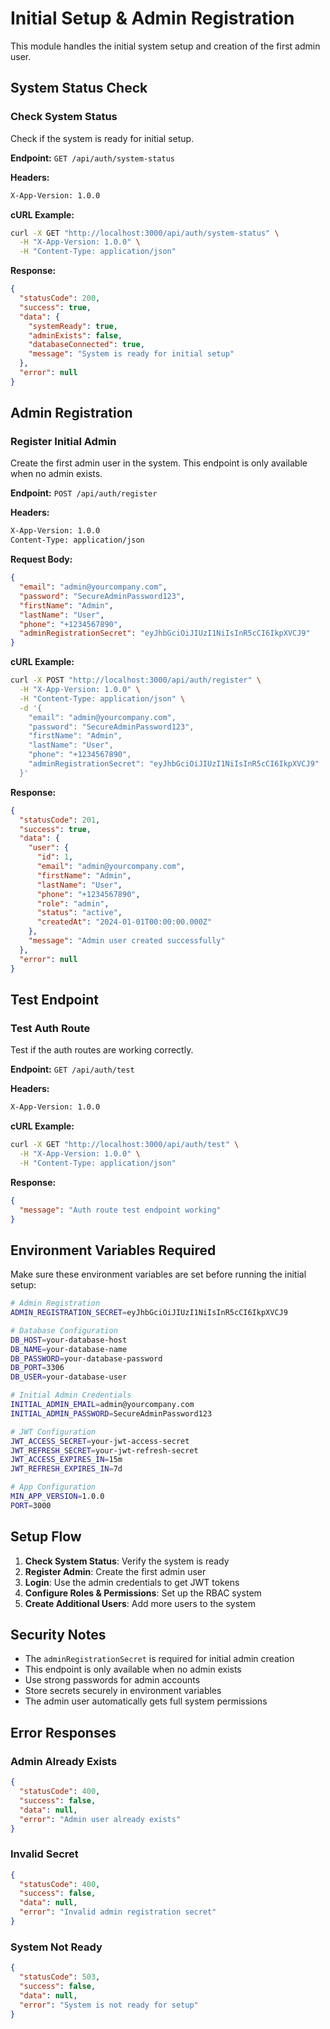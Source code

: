 # Initial Setup & Admin Registration

This module handles the initial system setup and creation of the first admin user.

## System Status Check

### Check System Status
Check if the system is ready for initial setup.

**Endpoint:** `GET /api/auth/system-status`

**Headers:**
```bash
X-App-Version: 1.0.0
```

**cURL Example:**
```bash
curl -X GET "http://localhost:3000/api/auth/system-status" \
  -H "X-App-Version: 1.0.0" \
  -H "Content-Type: application/json"
```

**Response:**
```json
{
  "statusCode": 200,
  "success": true,
  "data": {
    "systemReady": true,
    "adminExists": false,
    "databaseConnected": true,
    "message": "System is ready for initial setup"
  },
  "error": null
}
```

## Admin Registration

### Register Initial Admin
Create the first admin user in the system. This endpoint is only available when no admin exists.

**Endpoint:** `POST /api/auth/register`

**Headers:**
```bash
X-App-Version: 1.0.0
Content-Type: application/json
```

**Request Body:**
```json
{
  "email": "admin@yourcompany.com",
  "password": "SecureAdminPassword123",
  "firstName": "Admin",
  "lastName": "User",
  "phone": "+1234567890",
  "adminRegistrationSecret": "eyJhbGciOiJIUzI1NiIsInR5cCI6IkpXVCJ9"
}
```

**cURL Example:**
```bash
curl -X POST "http://localhost:3000/api/auth/register" \
  -H "X-App-Version: 1.0.0" \
  -H "Content-Type: application/json" \
  -d '{
    "email": "admin@yourcompany.com",
    "password": "SecureAdminPassword123",
    "firstName": "Admin",
    "lastName": "User",
    "phone": "+1234567890",
    "adminRegistrationSecret": "eyJhbGciOiJIUzI1NiIsInR5cCI6IkpXVCJ9"
  }'
```

**Response:**
```json
{
  "statusCode": 201,
  "success": true,
  "data": {
    "user": {
      "id": 1,
      "email": "admin@yourcompany.com",
      "firstName": "Admin",
      "lastName": "User",
      "phone": "+1234567890",
      "role": "admin",
      "status": "active",
      "createdAt": "2024-01-01T00:00:00.000Z"
    },
    "message": "Admin user created successfully"
  },
  "error": null
}
```

## Test Endpoint

### Test Auth Route
Test if the auth routes are working correctly.

**Endpoint:** `GET /api/auth/test`

**Headers:**
```bash
X-App-Version: 1.0.0
```

**cURL Example:**
```bash
curl -X GET "http://localhost:3000/api/auth/test" \
  -H "X-App-Version: 1.0.0" \
  -H "Content-Type: application/json"
```

**Response:**
```json
{
  "message": "Auth route test endpoint working"
}
```

## Environment Variables Required

Make sure these environment variables are set before running the initial setup:

```bash
# Admin Registration
ADMIN_REGISTRATION_SECRET=eyJhbGciOiJIUzI1NiIsInR5cCI6IkpXVCJ9

# Database Configuration
DB_HOST=your-database-host
DB_NAME=your-database-name
DB_PASSWORD=your-database-password
DB_PORT=3306
DB_USER=your-database-user

# Initial Admin Credentials
INITIAL_ADMIN_EMAIL=admin@yourcompany.com
INITIAL_ADMIN_PASSWORD=SecureAdminPassword123

# JWT Configuration
JWT_ACCESS_SECRET=your-jwt-access-secret
JWT_REFRESH_SECRET=your-jwt-refresh-secret
JWT_ACCESS_EXPIRES_IN=15m
JWT_REFRESH_EXPIRES_IN=7d

# App Configuration
MIN_APP_VERSION=1.0.0
PORT=3000
```

## Setup Flow

1. **Check System Status**: Verify the system is ready
2. **Register Admin**: Create the first admin user
3. **Login**: Use the admin credentials to get JWT tokens
4. **Configure Roles & Permissions**: Set up the RBAC system
5. **Create Additional Users**: Add more users to the system

## Security Notes

- The `adminRegistrationSecret` is required for initial admin creation
- This endpoint is only available when no admin exists
- Use strong passwords for admin accounts
- Store secrets securely in environment variables
- The admin user automatically gets full system permissions

## Error Responses

### Admin Already Exists
```json
{
  "statusCode": 400,
  "success": false,
  "data": null,
  "error": "Admin user already exists"
}
```

### Invalid Secret
```json
{
  "statusCode": 400,
  "success": false,
  "data": null,
  "error": "Invalid admin registration secret"
}
```

### System Not Ready
```json
{
  "statusCode": 503,
  "success": false,
  "data": null,
  "error": "System is not ready for setup"
}
```
